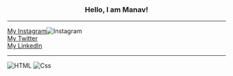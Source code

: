 <h3 align = 'center'>Hello, I am Manav!</h3>
<hr>
<a href="https://www.instagram.com/mann__pahilwani/">My Instagram</a><img
    alt="Instagram"
    src="https://img.shields.io/badge/Instagram-E4405F?logo=instagram&logoColor=white&style=for-the-badge"
  /><br><a href="https://twitter.com/MannPahilwani">My Twitter</a>
<br><a href="https://www.linkedin.com/in/manav-pahilwani-a81a25207/">My LinkedIn</a>
<hr>
<img alt="HTML" src="https://img.shields.io/badge/HTML-E34F26?logo=html5&logoColor=white&style=for-the-badge" />
<img alt="Css" src="https://img.shields.io/badge/CSS-1572B6?logo=css3&logoColor=white&style=for-the-badge" />
 
